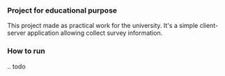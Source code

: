 ### Project for educational purpose

This project made as practical work for the university. It's a simple client-server application allowing collect survey information.

### How to run

.. todo